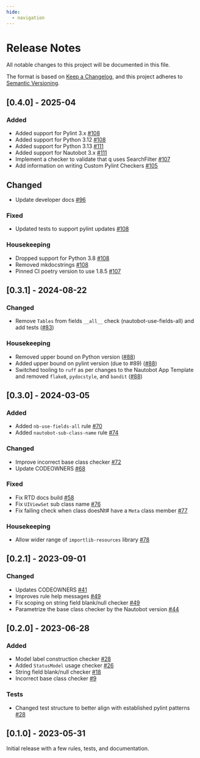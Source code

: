 ```yaml
---
hide:
  - navigation
---
```


# Release Notes

All notable changes to this project will be documented in this file.

The format is based on [Keep a Changelog](https://keepachangelog.com/en/1.0.0/),
and this project adheres to [Semantic Versioning](https://semver.org/spec/v2.0.0.html).

## [0.4.0] - 2025-04

### Added

- Added support for Pylint 3.x [#108](https://github.com/nautobot/pylint-nautobot/pull/108)
- Added support for Python 3.12 [#108](https://github.com/nautobot/pylint-nautobot/pull/108)
- Added support for Python 3.13 [#111](https://github.com/nautobot/pylint-nautobot/pull/111)
- Added support for Nautobot 3.x [#111](https://github.com/nautobot/pylint-nautobot/pull/111)
- Implement a checker to validate that q uses SearchFilter [#107](https://github.com/nautobot/pylint-nautobot/pull/107)
- Add information on writing Custom Pylint Checkers [#105](https://github.com/nautobot/pylint-nautobot/pull/105)

## Changed

- Update developer docs [#96](https://github.com/nautobot/pylint-nautobot/pull/96)

### Fixed

- Updated tests to support pylint updates [#108](https://github.com/nautobot/pylint-nautobot/pull/108)

### Housekeeping

- Dropped support for Python 3.8 [#108](https://github.com/nautobot/pylint-nautobot/pull/108)
- Removed mkdocstrings [#108](https://github.com/nautobot/pylint-nautobot/pull/108)
- Pinned CI poetry version to use 1.8.5 [#107](https://github.com/nautobot/pylint-nautobot/pull/107)

## [0.3.1] - 2024-08-22

### Changed

- Remove `Tables` from fields `__all__` check (nautobot-use-fields-all) and add tests ([#83](https://github.com/nautobot/pylint-nautobot/pull/83))

### Housekeeping

- Removed upper bound on Python version ([#88](https://github.com/nautobot/pylint-nautobot/pull/88))
- Added upper bound on pylint version (due to #89) ([#88](https://github.com/nautobot/pylint-nautobot/pull/88))
- Switched tooling to `ruff` as per changes to the Nautobot App Template and removed `flake8`, `pydocstyle`, and `bandit` ([#88](https://github.com/nautobot/pylint-nautobot/pull/88))

## [0.3.0] - 2024-03-05

### Added

- Added `nb-use-fields-all` rule [#70](https://github.com/nautobot/pylint-nautobot/pull/70)
- Added `nautobot-sub-class-name` rule [#74](https://github.com/nautobot/pylint-nautobot/pull/74)

### Changed

- Improve incorrect base class checker [#72](https://github.com/nautobot/pylint-nautobot/pull/72)
- Update CODEOWNERS [#68](https://github.com/nautobot/pylint-nautobot/pull/68)

### Fixed

- Fix RTD docs build [#58](https://github.com/nautobot/pylint-nautobot/pull/58)
- Fix `UIViewSet` sub class name [#76](https://github.com/nautobot/pylint-nautobot/pull/76)
- Fix failing check when class doesNt# have a `Meta` class member [#77](https://github.com/nautobot/pylint-nautobot/pull/77)

### Housekeeping

- Allow wider range of `importlib-resources` library [#78](https://github.com/nautobot/pylint-nautobot/pull/78)

## [0.2.1] - 2023-09-01

### Changed

- Updates CODEOWNERS [#41](https://github.com/nautobot/pylint-nautobot/pull/41)
- Improves rule help messages [#49](https://github.com/nautobot/pylint-nautobot/pull/49)
- Fix scoping on string field blank/null checker [#49](https://github.com/nautobot/pylint-nautobot/pull/49)
- Parametrize the base class checker by the Nautobot version [#44](https://github.com/nautobot/pylint-nautobot/pull/44)

## [0.2.0] - 2023-06-28

### Added

- Model label construction checker [#28](https://github.com/nautobot/pylint-nautobot/pull/28)
- Added `StatusModel` usage checker [#26](https://github.com/nautobot/pylint-nautobot/pull/26)
- String field blank/null checker [#18](https://github.com/nautobot/pylint-nautobot/pull/18)
- Incorrect base class checker [#9](https://github.com/nautobot/pylint-nautobot/pull/9)

### Tests

- Changed test structure to better align with established pylint patterns [#28](https://github.com/nautobot/pylint-nautobot/pull/28)

## [0.1.0] - 2023-05-31

Initial release with a few rules, tests, and documentation.
